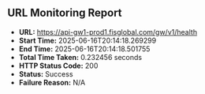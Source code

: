 ## URL Monitoring Report

- **URL:** https://api-gw1-prod1.fisglobal.com/gw/v1/health
- **Start Time:** 2025-06-16T20:14:18.269299
- **End Time:** 2025-06-16T20:14:18.501755
- **Total Time Taken:** 0.232456 seconds
- **HTTP Status Code:** 200
- **Status:** Success
- **Failure Reason:** N/A
